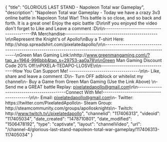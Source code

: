 {
    "title": "GLORIOUS LAST STAND - Napoleon Total war Gameplay",
    "description": "Napoleon Total war Gameplay - Today we have a crazy 3v3 online battle in Napoleon Total War!  This battle is so close, and so back and forth.  It is a great one!  Enjoy the epic battle :D\n\nIf you enjoyed the video don't forget to Like and Leave a comment :D\n\n-----------------------------------------PA Merchandise----------------------------------------------\n\nRepresent the Knight's of Apollo!\nBuy a T-shirt Here: http:\/\/shop.spreadshirt.com\/pixelatedapollo\/\n\n---------------------------------------------------------------------------------------------------------------\nGreen Man Gaming Link:\nhttp:\/\/www.greenmangaming.com\/?tap_a=1964-996bbb&tap_s=29753-aa0a78\n\nGreen Man Gaming Discount Code 20% Off:\nPIXELA-TEDAPO-LLOSVE\n\n----------------------------------How You Can Support Me! -----------------------------------\n\n- Like, share and leave a comment :D\n- Turn OFF adblock or whitelist my channel\n- Buy a Game from Green Man Gaming (Use the Link Above) \n- Send me a GREAT battle Replay: pixelatedapollo@gmail.com\n\n------------------------------------------Connect With Me!-----------------------------------------\n\n- Email: pixelatedapollo@gmail.com\n- Twitter: https:\/\/twitter.com\/PixelatedApollo\n- Steam Group:  http:\/\/steamcommunity.com\/groups\/apollosknights\n- Twitch: http:\/\/www.twitch.tv\/pixelatedapollo",
    "channelid": "117406313",
    "videoid": "117405034",
    "date_created": "1478710801",
    "date_modified": "1506478192",
    "type": "captivate",
    "layout": "channelVideo",
    "url": "\/channel-4\/glorious-last-stand-napoleon-total-war-gameplay\/117406313-117405034"
}